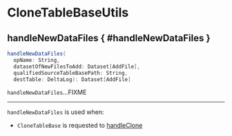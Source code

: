 # CloneTableBaseUtils

## handleNewDataFiles { #handleNewDataFiles }

```scala
handleNewDataFiles(
  opName: String,
  datasetOfNewFilesToAdd: Dataset[AddFile],
  qualifiedSourceTableBasePath: String,
  destTable: DeltaLog): Dataset[AddFile]
```

`handleNewDataFiles`...FIXME

---

`handleNewDataFiles` is used when:

* `CloneTableBase` is requested to [handleClone](CloneTableBase.md#handleClone)
